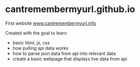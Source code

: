 # cantremembermyurl.github.io
First website
www.cantremembermyurl.info

Created with the goal to learn
* basic html, js, css
* how pulling api data works
* how to parse json data from api into relevant data
* create a basic webpage that displays live data from api
